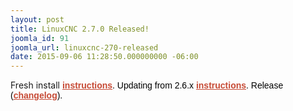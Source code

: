 ```yaml
---
layout: post
title: LinuxCNC 2.7.0 Released!
joomla_id: 91
joomla_url: linuxcnc-270-released
date: 2015-09-06 11:28:50.000000000 -06:00
---
```

<p>Fresh install <a href="docs/2.7/html/getting-started/getting-linuxcnc.html" style="color: #c64934; font-weight: bold; font-family: Arial, Helvetica; line-height: normal;">instructions</a><span style="color: #000000; font-family: Arial, Helvetica; line-height: normal;">. </span><span style="color: #000000; font-family: Arial, Helvetica; line-height: normal;">Updating from 2.6.x </span><a href="docs/2.7/html/getting-started/updating-linuxcnc.html" style="color: #c64934; font-weight: bold; font-family: Arial, Helvetica; line-height: normal;">instructions</a><span style="color: #000000; font-family: Arial, Helvetica; line-height: normal;">.</span><span style="color: #000000; font-family: Arial, Helvetica; line-height: normal;"> </span><span style="color: #000000; font-family: Arial, Helvetica; line-height: normal;">Release (</span><a href="http://wiki.linuxcnc.org/cgi-bin/wiki.pl?Released" style="color: #c64934; font-weight: bold; font-family: Arial, Helvetica; line-height: normal;">changelog</a><span style="color: #000000; font-family: Arial, Helvetica; line-height: normal;">).</span></p>
